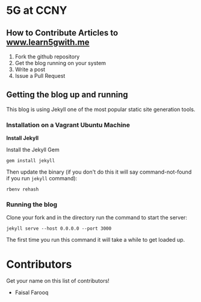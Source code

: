 # 5G at CCNY


## How to Contribute Articles to www.learn5gwith.me 

1. Fork the github repository
2. Get the blog running on your system
3. Write a post
4. Issue a Pull Request

## Getting the blog up and running

This blog is using Jekyll one of the most popular static site generation tools. 


### Installation on a Vagrant Ubuntu Machine

**Install Jekyll**

Install the Jekyll Gem

```
gem install jekyll
```

Then update the binary (if you don't do this it will say command-not-found if you run `jekyll` command):

```
rbenv rehash
```

### Running the blog

Clone your fork and in the directory run the command to start the server:

```
jekyll serve --host 0.0.0.0 --port 3000
```

The first time you run this command it will take a while to get loaded up.


# Contributors

Get your name on this list of contributors!

* Faisal Farooq
